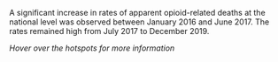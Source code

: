 <!-- Section Level Feedback -->
<markdown-container>
  <markdown-column size="1">

A significant increase in rates of apparent opioid-related deaths at the national level was observed between January 2016 and June 2017. The rates remained high from July 2017 to December 2019. 

 *Hover over the hotspots for more information*


  </markdown-column>
  
  <markdown-column size="2">
    <hotspot-image src="images/learn/map1.png" :hotspots="[
      {
        x: `7%`,
        y: `66%`,
        text: `BC is the most impacted province in Canada with 5,085 deaths between Jan 2016 and December 2019 (of the 15,393 deaths seen Canada wide).`
      },
      {
        x: `15%`,
        y: `48%`,
        text: `Western Canada continue to be the most impacted region in the country, but rates have increased in other regions, including Ontario.  A significant increase in rates of apparent opioid-related deaths at the national level was observed between January 2016 and June 2017. The rates remained high from July 2017 to December 2019`
      },
    ]" />
  </markdown-column>
</markdown-container>
